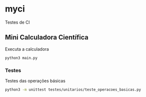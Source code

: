 # myci
Testes de CI

## Mini Calculadora Científica

Executa a calculadora

```bash
python3 main.py
```

### Testes

Testes das operações básicas
```bash
python3 -m unittest testes/unitarios/teste_operacoes_basicas.py
```